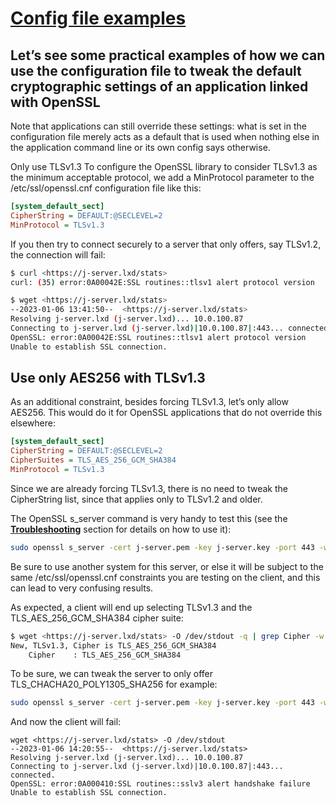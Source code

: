 # **[Config file examples](https://documentation.ubuntu.com/server/explanation/crypto/openssl/#config-file-examples)**

## Let’s see some practical examples of how we can use the configuration file to tweak the default cryptographic settings of an application linked with OpenSSL

Note that applications can still override these settings: what is set in the configuration file merely acts as a default that is used when nothing else in the application command line or its own config says otherwise.

Only use TLSv1.3
To configure the OpenSSL library to consider TLSv1.3 as the minimum acceptable protocol, we add a MinProtocol parameter to the /etc/ssl/openssl.cnf configuration file like this:

```ini
[system_default_sect]
CipherString = DEFAULT:@SECLEVEL=2
MinProtocol = TLSv1.3
```

If you then try to connect securely to a server that only offers, say TLSv1.2, the connection will fail:

```bash
$ curl <https://j-server.lxd/stats>
curl: (35) error:0A00042E:SSL routines::tlsv1 alert protocol version

$ wget <https://j-server.lxd/stats>
--2023-01-06 13:41:50--  <https://j-server.lxd/stats>
Resolving j-server.lxd (j-server.lxd)... 10.0.100.87
Connecting to j-server.lxd (j-server.lxd)|10.0.100.87|:443... connected.
OpenSSL: error:0A00042E:SSL routines::tlsv1 alert protocol version
Unable to establish SSL connection.
```

## Use only AES256 with TLSv1.3

As an additional constraint, besides forcing TLSv1.3, let’s only allow AES256. This would do it for OpenSSL applications that do not override this elsewhere:

```ini
[system_default_sect]
CipherString = DEFAULT:@SECLEVEL=2
CipherSuites = TLS_AES_256_GCM_SHA384
MinProtocol = TLSv1.3
```

Since we are already forcing TLSv1.3, there is no need to tweak the CipherString list, since that applies only to TLSv1.2 and older.

The OpenSSL s_server command is very handy to test this (see the **[Troubleshooting](https://documentation.ubuntu.com/server/explanation/crypto/troubleshooting-tls-ssl/)** section for details on how to use it):

```bash
sudo openssl s_server -cert j-server.pem -key j-server.key -port 443 -www
```

Be sure to use another system for this server, or else it will be subject to the same /etc/ssl/openssl.cnf constraints you are testing on the client, and this can lead to very confusing results.

As expected, a client will end up selecting TLSv1.3 and the TLS_AES_256_GCM_SHA384 cipher suite:

```bash
$ wget <https://j-server.lxd/stats> -O /dev/stdout -q | grep Cipher -w
New, TLSv1.3, Cipher is TLS_AES_256_GCM_SHA384
    Cipher    : TLS_AES_256_GCM_SHA384
```

To be sure, we can tweak the server to only offer TLS_CHACHA20_POLY1305_SHA256 for example:

```bash
sudo openssl s_server -cert j-server.pem -key j-server.key -port 443 -www -ciphersuites TLS_CHACHA20_POLY1305_SHA256
```

And now the client will fail:

```
wget <https://j-server.lxd/stats> -O /dev/stdout
--2023-01-06 14:20:55--  <https://j-server.lxd/stats>
Resolving j-server.lxd (j-server.lxd)... 10.0.100.87
Connecting to j-server.lxd (j-server.lxd)|10.0.100.87|:443... connected.
OpenSSL: error:0A000410:SSL routines::sslv3 alert handshake failure
Unable to establish SSL connection.
```
